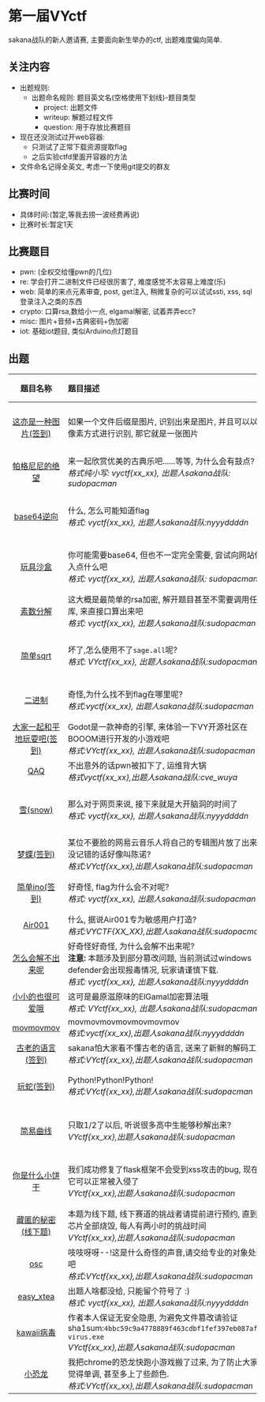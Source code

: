 # 第一届VYctf
sakana战队的新人邀请赛, 主要面向新生举办的ctf, 出题难度偏向简单.

## 关注内容
- 出题规则:
    - 出题命名规则: 题目英文名(空格使用下划线)-题目类型
        - project: 出题文件
        - writeup: 解题过程文件
        - question: 用于存放比赛题目
- 现在还没测试过开web容器:
    - 只测试了正常下载资源提取flag
    - 之后实验ctfd里面开容器的方法
- 文件命名记得全英文, 考虑一下使用git提交的群友

## 比赛时间
* 具体时间:(暂定,等我去捞一波经费再说)
* 比赛时长:暂定1天

## 比赛题目
* pwn: (全权交给懂pwn的几位)
* re: 学会打开二进制文件已经很厉害了, 难度感觉不太容易上难度(乐)
* web: 简单的来点元素审查, post, get注入, 稍微复杂的可以试试ssti, xss, sql登录注入之类的东西 
* crypto: 口算rsa,数给小一点, elgamal解密, 试着弄弄ecc?
* misc: 图片+音频+古典密码+伪加密
* iot: 基础iot题目, 类似Arduino点灯题目

## 出题
|                                   题目名称                                   | 题目描述                                                                                                                                                                        | 题目类型 | 出题人      | 题目难度 | 问题指向                                                                     |                               flag                               |
| :-------------------------------------------------------------------------: | :------------------------------------------------------------------------------------------------------------------------------------------------------------------------------ | :-----: | :--------- | :-----: | :-------------------------------------------------------------------------- | :--------------------------------------------------------------: |
|   [这亦是一种图片(签到)](./this_is_still_a_picture-misc/writeup/README.md)    | 如果一个文件后缀是图片, 识别出来是图片, 并且可以以像素方式进行识别, 那它就是一张图片                                                                                                   |   misc   | sudopacman |   baby   | 乐子题, 实际上算不上图片题, 以2进制形式打开文件, 能看到里面用0和1绘制了flag图像   |                         vyctf{Kfc_vw50}                          |
|        [帕格尼尼的绝望](./paganini_is_despair-misc/writeup/README.md)         | 来一起欣赏优美的古典乐吧......等等, 为什么会有鼓点?<br>*格式纯小写: vyctf{xx_xx},  出题人sakana战队: sudopacman*<br>                                                                 |   misc   | sudopacman |   eazy   | 音频题, 主要涉及了midi的使用, 摩斯密码, 与少部分的ascii解密(只有两个中括号)       |                         vyctf{fxxk_drum}                         |
|                   [base64逆向](./ez_base64_re/writeup.md)                    | 什么, 怎么可能知道flag<br>*格式: vyctf{xx_xx}, 出题人sakana战队:nyyyddddn*<br>                                                                                                    | reverse  | nyyyddddn  |  normal  | 简单的逆向题, 添加了base64编码, 不过对于经常看base64的人来说还是很简单           |                     vyctf{W31c0m3_70_vyc7f}                      |
|               [玩具沙盒](./ez_baby_box-web/writeup/README.md)                | 你可能需要base64, 但也不一定完全需要, 尝试向网站传入点什么吧<br>*格式: vyctf{xx_xx},  出题人sakana战队: sudopacman*<br>                                                              |   web    | sudopacman |   baby   | 非常有趣的web题, 主要涉及到代码审计, 还有一点小小的脑洞, 相比起来更像是闯关题      |                 vyctf{th1s_is_c0de9ate_baby_b0x}                 |
|                [素数分解](./ez_rsa-crypto/writeup/README.md)                 | 这大概是最简单的rsa加密, 解开题目甚至不需要调用任何库, 来直接口算出来吧<br>*格式: vyctf{xx_xx}, 出题人sakana战队:sudopacman*<br>                                                       |  crypto  | sudopacman |  normal  | rsa密码基础题型, 足够小的数方便在不使用工具的情况下直接得出密码                   |                  vyctf{R5a_1s_M0dern_pA55w0rd}                   |
|           [简单sqrt](./Nice_to_meet_sage-crypto/writeup/README.md)           | 坏了,怎么使用不了`sage.all`呢?<br>*格式: VYctf{xx_xx}, 出题人sakana战队:sudopacman*<br>                                                                                            |  crypto  | sudopacman |  normal  | 主要考察对sage的使用, 在编写中sage与python存在很多语法区别, 其中还有小部分爆破    |              VYctf{We_need_4_M0re_effect1ve_Meth0d}              |
|                   [二进制](./binary-re/writeup/README.md)                    | 奇怪,为什么找不到flag在哪里呢?<br>*格式:vyctf{xx_xx}, 出题人sakana战队:sudopacman*<br>                                                                                             | reverse  | sudopacman |  normal  | ctf逆向入门题, 考察逆向工具的基本使用与gcc和汇编语言的审计能力                   |            vyctf{Shl_1s_M0ve_the_b1n4ry_t0_the_left}             |
| [大家一起和平地玩耍吧(签到)](./godot_is_the_best_engine-re/writeup/README.md) | Godot是一款神奇的引擎, 来体验一下VY开源社区在BOOOM进行开发的小游戏吧<br>*格式:VYctf{xx_xx}, 出题人sakana战队:sudopacman*<br>                                                          | reverse  | sudopacman |   eazy   | 单纯地玩游戏, 或者进行简单地逆向, 找找关键词识别节点                             |                     VYctf{We1c0me_t0_VycTf}                      |
|                          [QAQ](./pwn_QAQ/wp_1.txt)                          | 不出意外的话pwn被扣下了, 运维背大锅<br>*格式vyctf{xx_xx},出题人sakana战队:cve_wuya*<br>                                                                                             |   pwn    | cve_wuya   |  normal  |                                                                             |                     vyctf{Qaq_me4n5_s4dne5s}                     |
|                 [雪(snow)](./snow-misc/writeup/writeup.md)                  | 那么对于网页来说, 接下来就是大开脑洞的时间了<br>*格式: vyctf{xx_xx}, 出题人sakana战队:nyyyddddn*<br>                                                                                 |   misc   | sudopacman |  normal  | 大概算检测对信息的检索能力吧, 最好还是往脑洞题出? 也不知道新生的信息检索能力怎么样 |                     vyctf{5n0w_15_834u71fu1}                     |
|            [梦蝶(签到)](./Missing_Albums-misc/writeup/readme.md)             | 某位不要脸的网易云音乐人将自己的专辑图片放了出来, 没记错的话好像叫陈诺?<br>*格式:VYctf{xx_xx},出题人sakana战队:sudopacman*<br>                                                         |   misc   | sudopacman |   baby   | 简单的修改图片宽高                                                            |                  VYctf{Fl4g_h1dden_Bel0w_1m4ge}                  |
|               [简单ino(签到)](./ez_ino-iot/writeup/readmd.md)                | 好奇怪, flag为什么会不对呢?<br>*格式: vyctf{xx_xx}, 出题人sakana战队:sudopacman*<br>                                                                                               |   iot    | sudopacman |  normal  | 简单的iot入门题, 考察对代码的基本审计与基础的lcd原理                            |                       vyctf{he1l0_Ardu1n0}                       |
|               [Air001](./beautiful_001-iot/writeup/README.md)               | 什么, 据说Air001专为敏感用户打造?<br>*格式:VYCTF{XX_XX},出题人sakana战队:sudopacman*<br>                                                                                           |   iot    | sudopacman |   eazy   | 涉及到对PCB板工具的基本使用                                                    |                      VYCTF{N1CE_T0_A1R001}                       |
|                  [怎么会解不出来呢](./怎么会解不出来呢/wp.md)                  | 好奇怪好奇怪, 为什么会解不出来呢?<br>**注意:** 本题涉及到部分篡改问题, 当前测试过windows defender会出现报毒情况, 玩家请谨慎下载.<br>*格式: vyctf{xx_xx}, 出题人sakana战队:nyyyddddn*<br> | reverse  | nyyyddddn  |   hard   | 程序运行的时候在main 函数前Destination就已经被init了                           |    vyctf{Oh__y0u_v3_l34rn3d_wh4t_4n_1n1t14l1z3r_funct10n_15}     |
|               [小小的也很可爱哦](./ez_elgamal-crypto/README.md)               | 这可是最原滋原味的ElGamal加密算法哦<br>*格式: VYctf{xx_xx}, 出题人sakana战队:sudopacman*<br>                                                                                       |  crypto  | sudopacman |  normal  | 简单的非对称加密算法, 需要爆破私钥                                             |       VYctf{ElG4m4l_15_4n_45ymmetr1c_encrypt10n_4lg0r1thm}       |
|                     [movmovmov](./movmovmov/writeup.md)                     | movmovmovmovmovmovmov<br>*格式:vyctf{xx_xx},出题人sakana战队:nyyyddddn*<br>                                                                                                      | reverse  | nyyyddddn  |   hard   | movmovmovmovmovmov                                                          |                  vyctf{M0V_MOV_M0V_MOV_M0V_MOV}                  |
|               [古老的语言(签到)](./brainfuck-crypto/writeup.md)               | sakana怕大家看不懂古老的语言, 送来了新鲜的解码工具<br>*格式:VYctf{xx_xx},出题人sakana战队:sudopacman*<br>                                                                            |  crypto  | sudopacman |   eazy   | 可以审计代码,也可以直接用vlang编译好后直接解码                                  |                     VYctf{welc0me_t0_crypt0}                     |
|             [玩蛇(签到)](./Dont_open_f12-web/writeup/readme.md)              | Python!Python!Python!<br>*格式:VYctf{xx_xx},出题人sakana战队:sudopacman*<br>                                                                                                     |   web    | sudopacman |   eazy   | 考验绕过javascript的禁用F12策略, 或者称为一个真正的游戏大神?                    |                VYctf{Pyth0n_15_thE_be5t_L4ngu4ge}                |
|          [简易曲线](./ez_curve-crypto/writeup/geogebra-exoirt.ggb)           | 只取1/2了以后, 听说很多高中生能够秒解出来?<br>*VYctf{xx_xx},出题人sakana战队:sudopacman*<br>                                                                                        |  crypto  | sudopacman |   hard   | 简单的几何问题, 可以通过对字符穷举爆破出来, 只不过好像不容易找参考, 难度给大一点   | VYctf{Ge0metry_que5t1on5_4re_u5u4lly_c0mpleted_thr0ugh_ge0gebr4} |
|            [你是什么小饼干](./we_need_admin-web/writeup/README.md)            | 我们成功修复了flask框架不会受到xss攻击的bug, 现在它可以正常被入侵了<br>*VYctf{xx_xx},出题人sakana战队:sudopacman*<br>                                                                |   web    | sudopacman |   hard   | 简单的xss攻击, 本题有较为完整的html审计, 获取cookie, 伪造cookie的渗透过程        |              VYctf{X5s_1s_0ur_f1r5t_M4ch1ne_1n_Web}              |
|         [藏匿的秘密(线下题)](./flag_is_hiding-iot/writeup/README.md)          | 本题为线下题, 线下赛道的挑战者请提前进行预约, 直到芯片全部烧毁, 每人有两小时的挑战时间<br>*VYctf{xx_xx},出题人sakana战队:sudopacman*<br>                                                |   iot    | sudopacman |   hard   | 嵌入式基础, 需要了解开发版基本原理, 能够实现烧录与测试等基本功能                  |           VYctf{We_5h4ll_F1ght_0n_the_5e4s_4nd_0ce4n5}           |
|                     [osc](./osc-misc/writeup/README.md)                     | 吱吱呀呀--!这是什么奇怪的声音,请交给专业的对象处理吧<br>*格式:VYctf{xx_xx},出题人sakana战队:sudopacman*<br>                                                                          |   misc   | sudopacman |   hard   | 基本音频原理                                                                  |                         VYctf{Ch1naN4ko}                         |
|                    [easy_xtea](./easy_xtea_re/flag.txt)                     | 出题人啥都没给, 只能留个符号了 :)<br>*格式: vyctf{xx_xx}, 出题人sakana战队:nyyyddddn*<br>                                                                                           | reverse  | syyyddddn  |   hard   | 逆向X密码                                                                    |                     vyctf{tea_is_delicious}                      |
|                   [kawaii病毒](./virus/writeup/README.md)                    | 作者本人保证无安全隐患, 为避免文件篡改请验证sha1sum:`4bbc59c9a4778889f463cdbf1fef397eb087afb9 virus.exe`<br>*VYctf{xx_xx},出题人sakana战队:sudopacman*<br>                          |  virus   | sudopacman |  normal  | 基本审计能力, 或者暴力逆向?                                                    |                     VYctf{SgLcLqQYZTvSlWtb}                      |
|                            [小恐龙](./color-web/)                            | 我把chrome的恐龙快跑小游戏搬了过来, 为了防止大家觉得单调, 甚至多上了些颜色.<br>*格式:VYctf{xx_xx},出题人sakana战队:sudopacman*<br>                                                     |   web    | sudopacman |  normal  | 十六进制隐写的玩具题                                                          |                   VYctf{fxxk_met4redctf_2023}                    |



